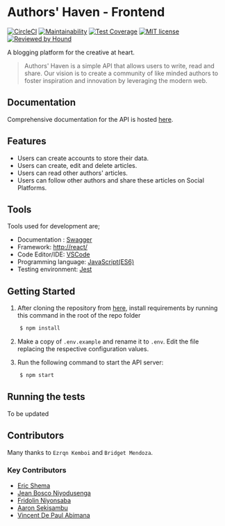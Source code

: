 # Authors' Haven - Frontend

[![CircleCI](https://circleci.com/gh/andela/ah-kgl-avengers-frontend.svg?style=svg)](https://circleci.com/gh/andela/ah-kgl-avengers-frontend) 
[![Maintainability](https://api.codeclimate.com/v1/badges/da774b4cd3ed816daf60/maintainability)](https://codeclimate.com/github/andela/ah-kgl-avengers-frontend/maintainability)
[![Test Coverage](https://api.codeclimate.com/v1/badges/da774b4cd3ed816daf60/test_coverage)](https://codeclimate.com/github/andela/ah-kgl-avengers-frontend/test_coverage)
[![MIT license](https://img.shields.io/badge/License-MIT-blue.svg)](https://lbesson.mit-license.org/)
[![Reviewed by Hound](https://img.shields.io/badge/Reviewed_by-Hound-8E64B0.svg)](https://houndci.com)

A blogging platform for the creative at heart.

> Authors' Haven is a simple API that allows users to write, read and share.
> Our vision is to create a community of like minded authors to foster inspiration and innovation by leveraging the modern web.

## Documentation

Comprehensive documentation for the API is hosted [here](https://ah-kg-avengers-backend-staging.herokuapp.com/swagger).

## Features

- Users can create accounts to store their data.
- Users can create, edit and delete articles.
- Users can read other authors' articles.
- Users can follow other authors and share these articles on Social Platforms.

## Tools

Tools used for development are;

- Documentation : [Swagger](https://swagger.io/)
- Framework: [http://react/](https://reactjs.org/)
- Code Editor/IDE: [VSCode](https://code.visualstudio.com)
- Programming language: [JavaScript(ES6)](https://developer.mozilla.org/en-US/docs/Web/JavaScript/)
- Testing environment: [Jest](https://www.getpostman.com)

## Getting Started

1. After cloning the repository from [here](https://github.com/andela/ah-kgl-avengers-frontend), install requirements by running this command in the root of the repo folder

```sh
    $ npm install
```

2. Make a copy of `.env.example` and rename it to `.env`. Edit the file replacing the respective configuration values.

3. Run the following command to start the API server:

```sh
    $ npm start
```

## Running the tests

To be updated

## Contributors

Many thanks to `Ezrqn Kemboi` and `Bridget Mendoza`.

### Key Contributors

- [Eric Shema](https://www.github.com/shemaeric)
- [Jean Bosco Niyodusenga](https://www.github.com/niyobobo)
- [Fridolin Niyonsaba](https://www.github.com/fridolinho)
- [Aaron Sekisambu](https://www.github.com/aaronsekisambu)
- [Vincent De Paul Abimana](https://www.github.com/avpaul)
